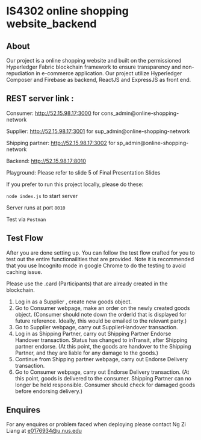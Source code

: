 # IS4302 online shopping website_backend

## About
Our project is a online shopping website and built on the permissioned Hyperledger Fabric blockchain framework to ensure transparency and non-repudiation in e-commerce application. Our project utilize Hyperledger Composer and Firebase as backend, ReactJS and ExpressJS as front end.

## REST server link :

Consumer:
http://52.15.98.17:3000 for cons_admin@online-shopping-network 

Supplier:
http://52.15.98.17:3001 for sup_admin@online-shopping-network 

Shipping partner:
http://52.15.98.17:3002 for sp_admin@online-shopping-network

Backend:
http://52.15.98.17:8010

Playground:
Please refer to slide 5 of Final Presentation Slides

If you prefer to run this project locally, please do these:

`node index.js` to start server

Server runs at port `8010`

Test via `Postman`

## Test Flow
After you are done setting up. You can follow the test flow crafted for you to test out the entire functionailities that are provided. Note it is recommended that you use Incognito mode in google Chrome to do the testing to avoid caching issue. 

Please use the .card (Participants) that are already created in the blockchain. 

1. Log in as a Supplier , create new goods object.
2. Go to Consumer webpage, make an order on the newly created goods object. (Consumer should note down the orderId that is displayed for future reference. Ideally, this would be emailed to the relevant party.)
3. Go to Supplier webpage, carry out SupplierHandover transaction. 
4. Log in as Shipping Partner, carry out Shipping Partner Endorse Handover transaction. Status has changed to inTransit, after Shipping partner endorse. (At this point, the goods are handover to the Shipping Partner, and they are liable for any damage to the goods.)
5. Continue from Shipping partner webpage, carry out Endorse Delivery transaction. 
6. Go to Consumer webpage, carry out Endorse Delivery transaction. (At this point, goods is delivered to the consumer. Shipping Partner can no longer be held responsible. Consumer should check for damaged goods before endorsing delivery.) 

## Enquires
For any enquires or problem faced when deploying please contact Ng Zi Liang at e0176934@u.nus.edu 
